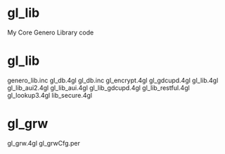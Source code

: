 # gl_lib
My Core Genero Library code

# gl_lib
genero_lib.inc
gl_db.4gl
gl_db.inc
gl_encrypt.4gl
gl_gdcupd.4gl
gl_lib.4gl
gl_lib_aui2.4gl
gl_lib_aui.4gl
gl_lib_gdcupd.4gl
gl_lib_restful.4gl
gl_lookup3.4gl
lib_secure.4gl

# gl_grw
gl_grw.4gl
gl_grwCfg.per
